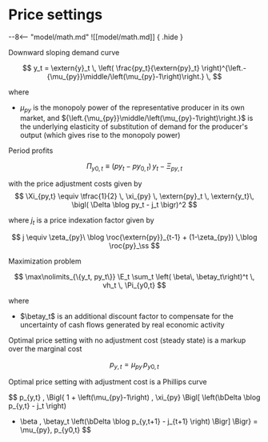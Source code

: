 # Price settings

--8<-- "model/math.md"
![[model/math.md]]
{ .hide }

Downward sloping demand curve

$$
y_t 
= \extern{y}_t \, \left( \frac{py_t}{\extern{py}_t} \right)^{\left.-{\mu_{py}}\middle/\left(\mu_{py}-1\right)\right.} \,
$$

where

* $\mu_{py}$ is the monopoly power of the representative producer in its own
  market, and ${\left.{\mu_{py}}\middle/\left(\mu_{py}-1\right)\right.}$ is
  the underlying elasticity of substitution of demand for the producer's
  output (which gives rise to the monopoly power)

Period profits

$$
\Pi_{y0,t} \equiv \left( py_t  - py_{0,t}\right)\, y_t - \Xi_{py,t}
$$

with the price adjustment costs given by
$$
\Xi_{py,t}
\equiv \tfrac{1}{2} \, \xi_{py} \, 
\extern{py}_t \, \extern{y_t}\,
\bigl( \Delta \blog py_t - j_t \bigr)^2
$$

where $j_t$ is a price indexation factor given by

$$
j \equiv  \zeta_{py}\ \blog \roc{\extern{py}}_{t-1} + (1-\zeta_{py})
\,\blog \roc{py}_\ss
$$

Maximization problem

$$
\max\nolimits_{\{y_t, py_t\}}
\E_t \sum_t \left( \beta\, \betay_t\right)^t \, vh_t \, \Pi_{y0,t}
$$

where 

* $\betay_t$ is an additional discount factor to compensate for the
  uncertainty of cash flows generated by real economic activity


Optimal price setting with no adjustment cost (steady state) is a markup
over the marginal cost

$$
p_{y,t} = \mu_{py} \, p_{y0,t}
$$


Optimal price setting with adjustment cost is a Phillips curve

$$
p_{y,t} \, \Bigl\{
1 + \left(\mu_{py}-1\right) \, \xi_{py} \Bigl[
\left(\bDelta \blog p_{y,t} - j_t \right)
- \beta \, \betay_t \left(\bDelta \blog p_{y,t+1} - j_{t+1} \right)
\Bigr] \Bigr\}
=
\mu_{py}\, p_{y0,t}
$$


